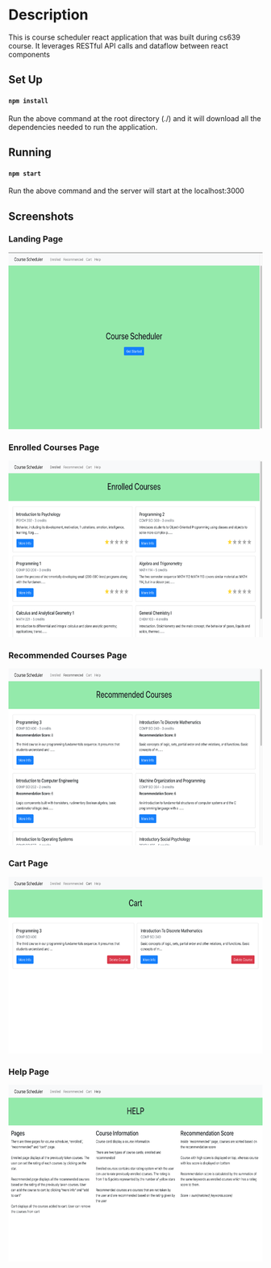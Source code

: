 # Description
This is course scheduler react application that was built during cs639 course. It leverages RESTful API calls and dataflow between react components

## Set Up
#### `npm install`
Run the above command at the root directory (./) and it will download all the dependencies needed to run the application.

## Running
#### `npm start`
Run the above command and the server will start at the localhost:3000

## Screenshots
### Landing Page
<img src="https://github.com/Zerro97/CourseScheduler-cs639-/blob/master/screenshots/image1.png" alt="Start Screen" height="350px" width="650px"/>

### Enrolled Courses Page
<img src="https://github.com/Zerro97/CourseScheduler-cs639-/blob/master/screenshots/image2.png" alt="Game Play Screen" height="350px" width="650px"/>

### Recommended Courses Page
<img src="https://github.com/Zerro97/CourseScheduler-cs639-/blob/master/screenshots/image3.png" alt="Game Over Screen" height="350px" width="650px"/>

### Cart Page
<img src="https://github.com/Zerro97/CourseScheduler-cs639-/blob/master/screenshots/image4.png" alt="Game Over Screen" height="350px" width="650px"/>

### Help Page
<img src="https://github.com/Zerro97/CourseScheduler-cs639-/blob/master/screenshots/image5.png" alt="Game Over Screen" height="350px" width="650px"/>
